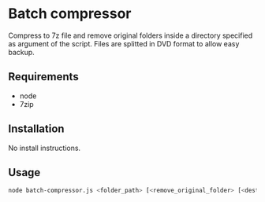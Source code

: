 # Batch compressor

Compress to 7z file and remove original folders inside a directory specified as argument of the script. Files are splitted in DVD format to allow easy backup.

## Requirements

- node
- 7zip

## Installation

No install instructions.

## Usage

```bash
node batch-compressor.js <folder_path> [<remove_original_folder> [<destination_path>]]
```
